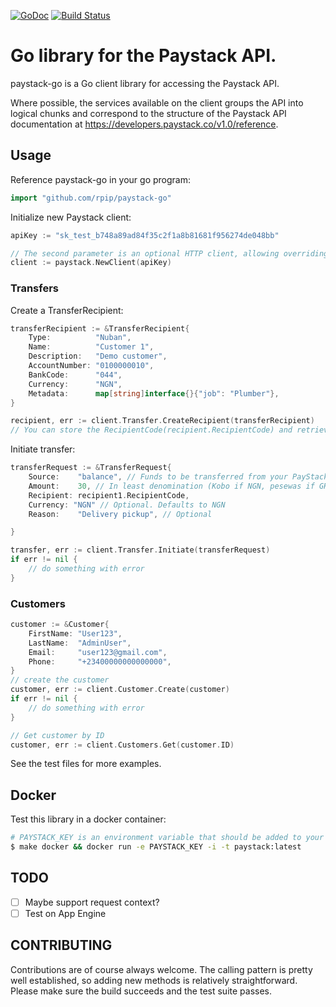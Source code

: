 [![GoDoc](http://img.shields.io/badge/godoc-reference-blue.svg)](http://godoc.org/github.com/rpip/paystack-go) [![Build Status](https://travis-ci.org/rpip/paystack-go.svg?branch=master)](https://travis-ci.org/rpip/paystack-go) 

# Go library for the Paystack API.

paystack-go is a Go client library for accessing the Paystack API.

Where possible, the services available on the client groups the API into logical chunks and correspond to the structure of the Paystack API documentation at https://developers.paystack.co/v1.0/reference.

## Usage
Reference paystack-go in your go program:
``` go
import "github.com/rpip/paystack-go"
```

Initialize new Paystack client:
``` go
apiKey := "sk_test_b748a89ad84f35c2f1a8b81681f956274de048bb"

// The second parameter is an optional HTTP client, allowing overriding of the HTTP client to use. This is useful if you're running in a Google AppEngine environment where the http.DefaultClient is not available.
client := paystack.NewClient(apiKey)
```
### Transfers
Create a TransferRecipient:
``` go
transferRecipient := &TransferRecipient{
    Type:          "Nuban",
    Name:          "Customer 1",
    Description:   "Demo customer",
    AccountNumber: "0100000010",
    BankCode:      "044",
    Currency:      "NGN",
    Metadata:      map[string]interface{}{"job": "Plumber"},
}

recipient, err := client.Transfer.CreateRecipient(transferRecipient)
// You can store the RecipientCode(recipient.RecipientCode) and retrieve as desired for transfers
```
Initiate transfer:
``` go
transferRequest := &TransferRequest{
    Source:    "balance", // Funds to be transferred from your PayStack balance
    Amount:    30, // In least denomination (Kobo if NGN, pesewas if GHS)
    Recipient: recipient1.RecipientCode,
    Currency: "NGN" // Optional. Defaults to NGN
    Reason:    "Delivery pickup", // Optional

}

transfer, err := client.Transfer.Initiate(transferRequest)
if err != nil {
    // do something with error
}
```
### Customers
``` go
customer := &Customer{
    FirstName: "User123",
    LastName:  "AdminUser",
    Email:     "user123@gmail.com",
    Phone:     "+23400000000000000",
}
// create the customer
customer, err := client.Customer.Create(customer)
if err != nil {
    // do something with error
}

// Get customer by ID
customer, err := client.Customers.Get(customer.ID)
```

See the test files for more examples.

## Docker

Test this library in a docker container:

```bash
# PAYSTACK_KEY is an environment variable that should be added to your rc file. i.e .bashrc
$ make docker && docker run -e PAYSTACK_KEY -i -t paystack:latest
```

## TODO
- [ ] Maybe support request context?
- [ ] Test on App Engine

## CONTRIBUTING
Contributions are of course always welcome. The calling pattern is pretty well established, so adding new methods is relatively straightforward. Please make sure the build succeeds and the test suite passes.
